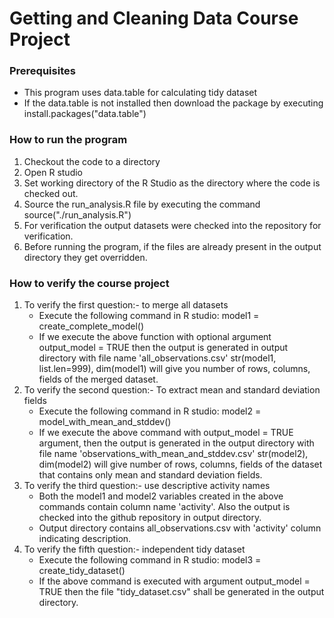 Getting and Cleaning Data Course Project
========================================

### Prerequisites
* This program uses data.table for calculating tidy dataset
* If the data.table is not installed then download the package by executing install.packages("data.table")

### How to run the program
1. Checkout the code to a directory
2. Open R studio
3. Set working directory of the R Studio as the directory where the code is checked out.
4. Source the run_analysis.R file by executing the command source("./run_analysis.R")
5. For verification the output datasets were checked into the repository for verification.
6. Before running the program, if the files are already present in the output directory they get overridden.

### How to verify the course project
1. To verify the first question:- to merge all datasets
	* Execute the following command in R studio: model1 = create_complete_model()
	* If we execute the above function with optional argument output_model = TRUE then the output is generated in output directory with file name 'all_observations.csv' str(model1, list.len=999), dim(model1) will give you number of rows, columns, fields of the merged dataset.
2. To verify the second question:- To extract mean and standard deviation fields
	* Execute the following command in R studio: model2 = model_with_mean_and_stddev()
	* If we execute the above command with output_model = TRUE argument, then the output is generated in the output directory with file name 'observations_with_mean_and_stddev.csv' str(model2), dim(model2) will give number of rows, columns, fields of the dataset that contains only mean and standard deviation fields.
3. To verify the third question:- use descriptive activity names
	* Both the model1 and model2 variables created in the above commands contain column name 'activity'. Also the output is checked into the github repository in output directory.
	* Output directory contains all_observations.csv with 'activity' column indicating description.
4. To verify the fifth question:- independent tidy dataset
	* Execute the following command in R studio: model3 = create_tidy_dataset()
	* If the above command is executed with argument output_model = TRUE then the file "tidy_dataset.csv" shall be generated in the output directory.

